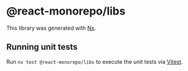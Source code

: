 # @react-monorepo/libs

This library was generated with [Nx](https://nx.dev).

## Running unit tests

Run `nx test @react-monorepo/libs` to execute the unit tests via [Vitest](https://vitest.dev/).
